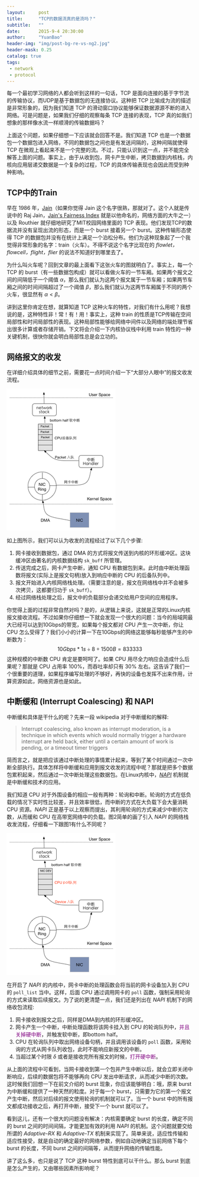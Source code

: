 ```yaml
---
layout:     post
title:      "TCP的数据流真的是流吗？"
subtitle:   ""
date:       2015-9-4 20:30:00
author:     "YuanBao"
header-img: "img/post-bg-re-vs-ng2.jpg"
header-mask: 0.25
catalog: true
tags:
 - network
 - protocol
---
```


每一个最初学习网络的人都会听到这样的一句话，TCP 是面向连接的基于字节流的传输协议，而UDP是基于数据包的无连接协议。这种把 TCP 比喻成为流的描述是非常形象的，因为我们知道 TCP 的滑动窗口协议能够保证数据源源不断的进入网络。可是问题是，如果我们仔细的观察每条 TCP 连接的表现，TCP 真的如我们想象的那样像水流一样顺滑的传输数据吗？

上面这个问题，如果仔细想一下应该就会回答不是。我们知道 TCP 也是一个数据包一个数据包进入网络，不同的数据包之间也是有发送间隔的，这种间隔就使得 TCP 在微观上看起来不是一个完整的流。不过，只能认识到这一点，并不能完全解答上面的问题。事实上，由于从收到包，网卡产生中断，拷贝数据到内核栈，内核向应用层递交数据是一个复杂的过程，TCP 的具体传输表现也会因此而受到种种影响。

## TCP中的Train
早在 1986 年，[Jain](http://www.cs.wustl.edu/~jain/)（如果你觉得 Jain 这个名字很熟，那就对了。这个人就是传说中的 Raj Jain，[Jain's Fairness Index](https://en.wikipedia.org/wiki/Fairness_measure) 就是以他命名的，网络方面的大牛之一）以及 Routhier 就仔细地研究了MIT校园网络里面的 TCP 表现。他们发现TCP的数据流并没有呈现出流的形态，而是一个 burst 接着另一个 burst。这种传输形态使得 TCP 的数据包并没有在统计上满足一个泊松分布。他们为这种现象起了一个我觉得非常形象的名字：train（火车）。不得不说这个名字比现在的 *flowlet，flowcell，flight，flier* 的说法不知道好到哪里去了。

为什么叫火车呢？回到文章的最上面看下这张火车的图就明白了。事实上，每一个 TCP 的 burst（有一些数据包构成）就可以看做火车的一节车厢。如果两个报文之间的间隔低于一个阈值 $\alpha$，那么我们就认为这两个报文属于一节车厢；如果两节车厢之间的时间间隔超过了一个阈值 $\beta$，那么我们就认为这两节车厢属于不同的两个火车，很显然有 $\alpha < \beta$。

讲到这里你肯定在想，就算知道 TCP 这种火车的特性，对我们有什么用呢？我想说的是，这种特性非！常！有！用！事实上，这种 train 的性质是TCP传输在空间局部性和时间局部性的表现。这种局部性能够给网络中间件以及网络的端处理节省出很多计算或者存储开销。下文将会介绍一下内核协议栈中利用 train 特性的一种关键机制，很快你就会明白局部性总是会立功的。

## 网络报文的收发
在详细介绍具体的细节之前，需要花一点时间介绍一下“大部分人眼中”的报文收发流程。

![图1:报文接收流程](/img/PacketRx.png)

如上图所示，我们可以认为收发的流程经过了以下几个步骤:

1. 网卡接收到数据包，通过 DMA 的方式将报文传送到内核的环形缓冲区。这块缓冲区由著名的内核数据结构 `sk_buff` 所管理。
2. 传送完成之后，网卡产生中断，通知 CPU 有数据包到来。此时由中断处理函数将报文(实际上是报文句柄)放入到响应中断的 CPU 的后备队列中。
3. 报文开始进入内核网络栈处理。（需要注意的是，报文在网络栈中并不会被多次拷贝，这都要归功于 `sk_buff`）。
4. 经过网络栈处理之后，报文中的负载部分会递交给用户空间的应用程序。

你觉得上面的过程非常自然对吗？是的，从逻辑上来说，这就是正常的Linux内核报文接收流程。不过如果你仔细想一下就会发现一个很大的问题：当今的局域网最大已经可以达到10Gbps的带宽，如果每个报文都对 CPU 产生一次中断，你让 CPU 怎么受得了？我们小小的计算一下在10Gbps的网络这能够每秒能够产生的中断数为：
$$ 10Gbps * 1s \div 8 \div 1500B = 833333$$
这种规模的中断数 CPU 肯定是要呵呵了。如果 CPU 用尽全力响应会造成什么后果呢？那就是 CPU 占用率 100%，而吞吐率却只有 30% 左右。这告诉了我们一个很重要的道理，如果程序编写处理的不够好，再快的设备也发挥不出来作用，计算资源如此，网络资源也是如此。

## 中断缓和 (Interrupt Coalescing) 和 NAPI
中断缓和具体是干什么的呢？先来一段 wikipedia 对于中断缓和的解释:

> Interrupt coalescing, also known as interrupt moderation, is a technique in which events which would normally trigger a hardware interrupt are held back, either until a certain amount of work is pending, or a timeout timer triggers

简而言之，就是把应该通过中断处理的事情累计起来，等到了某个时间通过一次中断全部执行。具体怎样将中断缓和应用到报文收发的流程中呢？那就是把多个数据包累积起来，然后通过一次中断处理这些数据包。在Linux内核中，[*NAPI*](https://en.wikipedia.org/wiki/New_API) 机制就是中断缓和技术的应用。

我们知道 CPU 对于外围设备的相应一般有两种：轮询和中断。轮询的方式在低负载的情况下实时性比较差，并且效率很低，而中断的方式在大负载下会大量消耗 CPU 资源。*NAPI* 正是基于以上观察而提出，其利用轮询的方式来减少中断的次数，从而缓和 CPU 在高带宽网络中的负载。图2简单的画了引入 *NAPI* 的网络栈收发流程，仔细看一下跟图1有什么不同呢？

![图1:报文接收流程](/img/PacketRx2.png)

在开启了 *NAPI* 的内核中，网卡中断的处理函数会将当前的网卡设备加入到 CPU 的 `poll_list` 当中。这样，后面 CPU 通过调用网卡的 `poll` 函数，强制采用轮询的方式来读取后续报文。为了说的更清楚一点，我们还是列出在 *NAPI* 机制下的网络收包流程:

1. 网卡接收到报文之后，同样是DMA到内核的环形缓冲区。
2. 网卡产生一个中断，中断处理函数将该网卡挂入到 CPU 的轮询队列中，<font color="purple">并且关掉硬中断</font>，并触发软中断，即bottom half。
3. CPU 在轮询队列中取出网络设备句柄，并且调用该设备的 `poll` 函数，采用轮询的方式从网卡队列收包，此时不能响应新报文的中断。
4. 当超过某个时限 $\delta$ 或者是接收完所有报文的时候，<font color="purple">打开硬中断</font>。

从上面的流程中可看到，当网卡接收到第一个包并产生中断以后，就会立即关闭中断响应，后续的数据包将不能够再向 CPU 发出中断请求，从而减少中断的次数。这时候我们回想一下在前文介绍的 burst 现象，你应该能够明白：哦，原来 burst 为中断缓和提供了一种天然的粒度。对于每一个 burst，只需要为它的第一个报文产生中断，然后对后续的报文使用轮询的机制就可以了。当一个 burst 中的所有报文都成功接收之后，再打开中断，接受下一个 burst 就可以了。

看到这儿，还有一个很大的问题没有解决：内核需要确定 burst 的长度，确定不同的 burst 之间的时间间隔，才能更加有效的利用 *NAPI* 的机制。这个问题就要交给所谓的 *Adaptive-RX* 和 *Adaptive-TX* 机制来实现了。简单来说，适应性传输和适应性接受，就是自动的确定最好的网络参数，例如自动地确定当前网络下每个 burst 的长度，不同 burst 之间的间隔等，从而提升网络的传输性能。

讲了这么多，也只是说了 TCP 这种 burst 特性到底可以干什么。那么 burst 到底是怎么产生的，又由哪些因素所影响呢？

